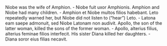 Niobe was the wife of Amphion. - Niobe fuit uxor Amphionis.
Amphion and Niobe had many children. - Amphion et Niobe multos filios habebant.
Leto repeatedly warned her, but Niobe did not listen to (“hear”) Leto. - Latona eam saepe admonuit, sed Niobe Latonam non audivit.
Apollo, the son of the latter woman, killed the sons of the former woman. - Apollo, alterius filius, alterius feminae filios interfecit.
His sister Diana killed her daughters. - Diana soror eius filias necavit.
